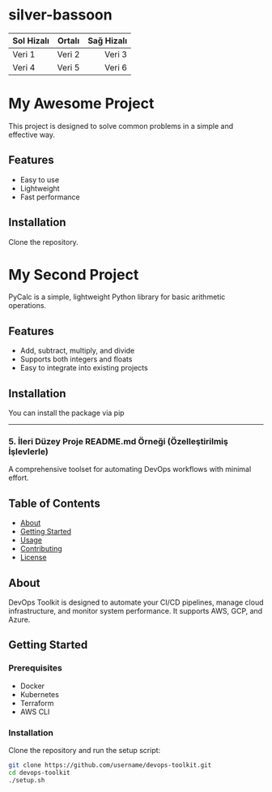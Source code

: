 # silver-bassoon
| Sol Hizalı | Ortalı     | Sağ Hizalı |
|:-----------|:----------:|-----------:|
| Veri 1     | Veri 2     | Veri 3     |
| Veri 4     | Veri 5     | Veri 6     |

# My Awesome Project

This project is designed to solve common problems in a simple and effective way.

## Features
- Easy to use
- Lightweight
- Fast performance

## Installation

Clone the repository.

# My Second Project

PyCalc is a simple, lightweight Python library for basic arithmetic operations.

## Features

- Add, subtract, multiply, and divide
- Supports both integers and floats
- Easy to integrate into existing projects

## Installation

You can install the package via pip

---

### 5. **İleri Düzey Proje README.md Örneği (Özelleştirilmiş İşlevlerle)**

A comprehensive toolset for automating DevOps workflows with minimal effort.

## Table of Contents

- [About](#about)
- [Getting Started](#getting-started)
- [Usage](#usage)
- [Contributing](#contributing)
- [License](#license)

## About

DevOps Toolkit is designed to automate your CI/CD pipelines, manage cloud infrastructure, and monitor system performance. It supports AWS, GCP, and Azure.

## Getting Started

### Prerequisites

- Docker
- Kubernetes
- Terraform
- AWS CLI

### Installation

Clone the repository and run the setup script:

```bash
git clone https://github.com/username/devops-toolkit.git
cd devops-toolkit
./setup.sh


